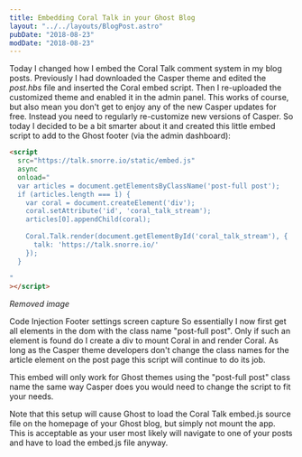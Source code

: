 ```yaml
---
title: Embedding Coral Talk in your Ghost Blog
layout: "../../layouts/BlogPost.astro"
pubDate: "2018-08-23"
modDate: "2018-08-23"
---
```


Today I changed how I embed the Coral Talk comment system in my blog posts. Previously I had downloaded the Casper theme and edited the _post.hbs_ file and inserted the Coral embed script. Then I re-uploaded the customized theme and enabled it in the admin panel. This works of course, but also mean you don't get to enjoy any of the new Casper updates for free. Instead you need to regularly re-customize new versions of Casper. So today I decided to be a bit smarter about it and created this little embed script to add to the Ghost footer (via the admin dashboard):

```html
<script
  src="https://talk.snorre.io/static/embed.js"
  async
  onload="
  var articles = document.getElementsByClassName('post-full post');
  if (articles.length === 1) {
    var coral = document.createElement('div');
    coral.setAttribute('id', 'coral_talk_stream');
    articles[0].appendChild(coral);
    
    Coral.Talk.render(document.getElementById('coral_talk_stream'), {
      talk: 'https://talk.snorre.io/'
    });
  }
  
"
></script>
```

_Removed image_

Code Injection Footer settings screen capture
So essentially I now first get all elements in the dom with the class name "post-full post". Only if such an element is found do I create a div to mount Coral in and render Coral. As long as the Casper theme developers don't change the class names for the article element on the post page this script will continue to do its job.

This embed will only work for Ghost themes using the "post-full post" class name the same way Casper does you would need to change the script to fit your needs.

Note that this setup will cause Ghost to load the Coral Talk embed.js source file on the homepage of your Ghost blog, but simply not mount the app. This is acceptable as your user most likely will navigate to one of your posts and have to load the embed.js file anyway.
